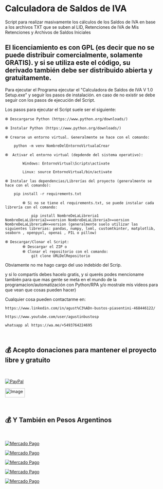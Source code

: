 # Calculadora de Saldos de IVA

Script para realizar masivamente los cálculos de los Saldos de IVA en base a los archivos TXT que se suben al LID, Retenciones de IVA de Mis Retenciones y Archivos de Saldos Iniciales

## El licenciamiento es con GPL (es decir que no se puede distribuir comercialmente, solamente GRATIS). y si se utiliza este el código, su derivado también debe ser distribuido abierta y gratuitamente. 

Para ejecutar el Programa ejecutar el "Calculadora de Saldos de IVA V 1.0 Setup.exe" y seguir los pasos de instalación. en caso de no existir se debe seguir con los pasos de ejecución del Script.

Los pasos para ejecutar el Script suele ser el siguiente:

    ֎ Descargarse Python (https://www.python.org/downloads/)

    ֎ Instalar Python (https://www.python.org/downloads/)

    ֎ Crearse un entorno virtual. Generalmente se hace con el comando:

        python -m venv NombreDelEntornoVirtualaCrear

    ֎  Activar el entorno virtual (depdende del sistema operativo):
    
            Windows: EntornoVirtual\Scripts\activate
    
            Linux: source EntornoVirtual/bin/activate 

    ֎ Instalar las dependencias/Librerías del proyecto (generalmente se hace con el comando):

        pip install -r requirements.txt

            ֎ Si no se tiene el requirements.txt, se puede instalar cada librería con el comando:

                pip install NombreDeLaLibreria1 NombreDeLaLibreria2==version NombreDeLaLibreria3>=version NombreDeLaLibreriaN<=version (generalmente suelo utilizar las siguientes librerias: pandas, numpy, lxml, customtkinter, matplotlib, seaborn , openpyxl, openai , PIL o pillow)

    ֎ Descargar/Clonar el Script:
            ֎ Descargar el ZIP o
            ֎ Clonar el repositorio con el comando:
                git clone URLDelRepositorio


Obviamente no me hago cargo del uso indebido del Scrip.

y si lo compartís debes hacelo gratis, y si querés podes mencioname también para que mas gente se meta en el mundo de la programacion/automatización con Python/RPA y/o mostrale mis videos para que vean que cosas pueden hacer)

Cualquier cosa pueden contactarme en:

    https://www.linkedin.com/in/agust%C3%ADn-bustos-piasentini-468446122/

    https://www.youtube.com/user/agustinbustosp

    whatsapp al https://wa.me/+5493764224695

<br/>

## 💰 Acepto donaciones para mantener el proyecto libre y gratuito
<br/>

[![PayPal](https://img.shields.io/badge/PayPal-00457C?style=for-the-badge&logo=paypal&logoColor=white)](https://paypal.me/agustinbustosp) <!-- [<img src="http://ketekipo.com.ar/wp-content/uploads/2020/05/mercado-pago.png" alt="Image" height="30" width="100\">](https://paypal.me/paypal.me/agustinbustosp) -->

<!-- [![Cafecito](https://img.shields.io/badge/-Cafecito-9cf?style=for-the-badge)](https://cafecito.app/abustos) -->

[<img src="https://santanderpost.com.ar/wp-content/uploads/2022/02/Cafecito-.jpg" alt="Image" height="30" width="65\">](https://cafecito.app/abustos)

<br/>
 
## 💰 Y También en Pesos Argentinos

<br/>

[![Mercado Pago](https://img.shields.io/badge/Mercado%20Pago%20100-009ee3?style=for-the-badge&logo=mercadopago&logoColor=white)](https://mpago.la/2JBdGez)

[![Mercado Pago](https://img.shields.io/badge/Mercado%20Pago%20500-009ee3?style=for-the-badge&logo=mercadopago&logoColor=white)](https://mpago.la/2CwfjKE)

[![Mercado Pago](https://img.shields.io/badge/Mercado%20Pago%201.000-009ee3?style=for-the-badge&logo=mercadopago&logoColor=white)](https://mpago.la/21Xvpig)

[![Mercado Pago](https://img.shields.io/badge/Mercado%20Pago%205.000-009ee3?style=for-the-badge&logo=mercadopago&logoColor=white)](https://mpago.la/1s4D4mM)

[![Mercado Pago](https://img.shields.io/badge/Mercado%20Pago%2010.000-009ee3?style=for-the-badge&logo=mercadopago&logoColor=white)](https://mpago.la/1n9cimr)
